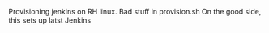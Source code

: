 Provisioning jenkins on RH linux. Bad stuff in provision.sh
On the good side, this sets up latst Jenkins
